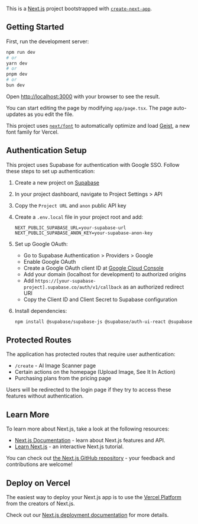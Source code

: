 This is a [Next.js](https://nextjs.org) project bootstrapped with [`create-next-app`](https://nextjs.org/docs/app/api-reference/cli/create-next-app).

## Getting Started

First, run the development server:

```bash
npm run dev
# or
yarn dev
# or
pnpm dev
# or
bun dev
```

Open [http://localhost:3000](http://localhost:3000) with your browser to see the result.

You can start editing the page by modifying `app/page.tsx`. The page auto-updates as you edit the file.

This project uses [`next/font`](https://nextjs.org/docs/app/building-your-application/optimizing/fonts) to automatically optimize and load [Geist](https://vercel.com/font), a new font family for Vercel.

## Authentication Setup

This project uses Supabase for authentication with Google SSO. Follow these steps to set up authentication:

1. Create a new project on [Supabase](https://supabase.com/)
2. In your project dashboard, navigate to Project Settings > API
3. Copy the `Project URL` and `anon` public API key
4. Create a `.env.local` file in your project root and add:
   ```
   NEXT_PUBLIC_SUPABASE_URL=your-supabase-url
   NEXT_PUBLIC_SUPABASE_ANON_KEY=your-supabase-anon-key
   ```

5. Set up Google OAuth:
   - Go to Supabase Authentication > Providers > Google
   - Enable Google OAuth
   - Create a Google OAuth client ID at [Google Cloud Console](https://console.cloud.google.com/apis/credentials)
   - Add your domain (localhost for development) to authorized origins
   - Add `https://[your-supabase-project].supabase.co/auth/v1/callback` as an authorized redirect URI
   - Copy the Client ID and Client Secret to Supabase configuration

6. Install dependencies:
   ```bash
   npm install @supabase/supabase-js @supabase/auth-ui-react @supabase/auth-ui-shared
   ```

## Protected Routes

The application has protected routes that require user authentication:
- `/create` - AI Image Scanner page
- Certain actions on the homepage (Upload Image, See It In Action)
- Purchasing plans from the pricing page

Users will be redirected to the login page if they try to access these features without authentication.

## Learn More

To learn more about Next.js, take a look at the following resources:

- [Next.js Documentation](https://nextjs.org/docs) - learn about Next.js features and API.
- [Learn Next.js](https://nextjs.org/learn) - an interactive Next.js tutorial.

You can check out [the Next.js GitHub repository](https://github.com/vercel/next.js) - your feedback and contributions are welcome!

## Deploy on Vercel

The easiest way to deploy your Next.js app is to use the [Vercel Platform](https://vercel.com/new?utm_medium=default-template&filter=next.js&utm_source=create-next-app&utm_campaign=create-next-app-readme) from the creators of Next.js.

Check out our [Next.js deployment documentation](https://nextjs.org/docs/app/building-your-application/deploying) for more details.
